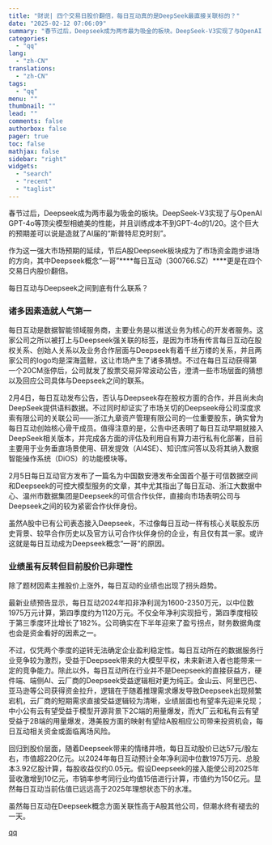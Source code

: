 ```yaml
---
title: "财说| 四个交易日股价翻倍，每日互动真的是DeepSeek最直接关联标的？"
date: "2025-02-12 07:06:09"
summary: "春节过后，Deepseek成为两市最为吸金的板块。DeepSeek-V3实现了与OpenAI GPT..."
categories:
  - "qq"
lang:
  - "zh-CN"
translations:
  - "zh-CN"
tags:
  - "qq"
menu: ""
thumbnail: ""
lead: ""
comments: false
authorbox: false
pager: true
toc: false
mathjax: false
sidebar: "right"
widgets:
  - "search"
  - "recent"
  - "taglist"
---
```


春节过后，Deepseek成为两市最为吸金的板块。DeepSeek-V3实现了与OpenAI GPT-4o等顶尖模型相媲美的性能，并且训练成本不到GPT-4o的1/20。这个巨大的预期差可以说是造就了AI届的“斯普特尼克时刻”。

作为这一强大市场预期的延续，节后A股Deepseek板块成为了市场资金跑步进场的方向，其中Deepseek概念“一哥”****每日互动（300766.SZ）****更是在四个交易日内股价翻倍。

每日互动与Deepseek之间到底有什么联系？

### ****诸多因素造就人气第一****

每日互动是数据智能领域服务商，主要业务是以推送业务为核心的开发者服务。这家公司之所以被打上与Deepseek强关联的标签，是因为市场有传言每日互动在股权关系、创始人关系以及业务合作层面与Deepseek有着千丝万缕的关系，并且两家公司的logo均是深海蓝鲸，这让市场产生了诸多猜想。不过在每日互动获得第一个20CM涨停后，公司就发了股票交易异常波动公告，澄清一些市场层面的猜想以及回应公司具体与Deepseek之间的联系。

2月4日，每日互动发布公告，否认与Deepseek存在股权方面的合作，并且尚未向DeepSeek提供语料数据。不过同时却证实了市场关切的Deepseek母公司深度求索有限公司的关联公司——浙江九章资产管理有限公司的一位重要股东，确实曾为每日互动创始核心骨干成员。值得注意的是，公告中还表明了每日互动早期就接入 DeepSeek相关版本，并完成各方面的评估及利用自有算力进行私有化部署，目前主要用于业务垂直场景使用、研发提效（AI4SE）、知识库问答以及将其纳入数据智能操作系统（DiOS）的功能模块等。

2月5日每日互动官方发布了一篇名为中国数安港发布全国首个基于可信数据空间和Deepseek的可控大模型服务的文章，其中尤其指出了每日互动、浙江大数据中心、温州市数据集团是Deepseek的可信合作伙伴，直接向市场表明公司与Deepseek之间的较为紧密合作伙伴身份。

虽然A股中已有公司表态接入Deepseek，不过像每日互动一样有核心关联股东历史背景、较早合作历史以及官方认可合作伙伴身份的企业，有且仅有其一家。或许这就是每日互动成为Deepseek概念“一哥“的原因。

### ****业绩虽有反转但目前股价已非理性****

除了题材因素主推股价上涨外，每日互动的业绩也出现了拐头趋势。

最新业绩预告显示，每日互动2024年扣非净利润为1600-2350万元，以中位数1975万元计算，第四季度约为1120万元。不仅全年净利实现扭亏，第四季度相较于第三季度环比增长了182%。公司确实在下半年迎来了盈亏拐点，财务数据角度也会是资金看好的因素之一。

不过，仅凭两个季度的逆转无法确定企业盈利稳定性。每日互动所在的数据服务行业竞争较为激烈，受益于Deepseek带来的大模型平权，未来新进入者也能带来一定的竞争能力。除此以外，每日互动所在行业并不是Deepseek的直接获益方，硬件端、端侧AI、云厂商的Deepseek受益逻辑相对更为纯正。金山云、阿里巴巴、亚马逊等公司获得资金拉升，逻辑在于随着推理需求爆发导致Deepseek出现频繁宕机，云厂商的短期需求直接受益逻辑较为清晰，业绩层面也有望率先迎来兑现；中小公有云有望受益于模型开源背景下2C端的用量爆发，而大厂云和私有云有望受益于2B端的用量爆发，港美股方面的映射有望给A股相应公司带来投资机会，每日互动相关资金或面临离场风险。

回归到股价层面，随着Deepseek带来的情绪井喷，每日互动股价已达57元/股左右，市值超220亿元。以2024年每日互动预计全年净利润中位数1975万元、总股本3.92亿股计算，每股收益仅约0.05元。假设Deepseek的接入能使公司2025年营收激增到10亿元，市销率参考同行业均值15倍进行计算，市值约为150亿元。显然每日互动当前估值已远远高于2025年理想状态下的水准。

虽然每日互动在Deepseek概念方面关联性高于A股其他公司，但潮水终有褪去的一天。

[qq](https://new.qq.com/rain/a/20250212A01AAX00)
